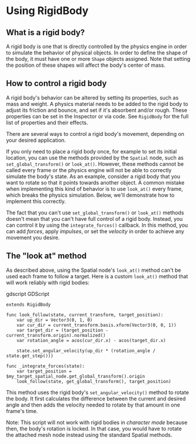 

# Using RigidBody

## What is a rigid body?

A rigid body is one that is directly controlled by the physics engine in order to simulate the behavior of physical objects.
In order to define the shape of the body, it must have one or more `Shape` objects assigned. Note that setting the position of these shapes will affect the body's center of mass.

## How to control a rigid body

A rigid body's behavior can be altered by setting its properties, such as mass and weight.
A physics material needs to be added to the rigid body to adjust its friction and bounce,
and set if it's absorbent and/or rough. These properties can be set in the Inspector or via code.
See `RigidBody` for
the full list of properties and their effects.

There are several ways to control a rigid body's movement, depending on your desired application.

If you only need to place a rigid body once, for example to set its initial location, you can use the methods provided by the `Spatial` node, such as `set_global_transform()` or `look_at()`. However, these methods cannot be called every frame or the physics engine will not be able to correctly simulate the body's state.
As an example, consider a rigid body that you want to rotate so that it points towards another object. A common mistake when implementing this kind of behavior is to use `look_at()` every frame, which breaks the physics simulation. Below, we'll demonstrate how to implement this correctly.

The fact that you can't use `set_global_transform()` or `look_at()` methods doesn't mean that you can't have full control of a rigid body. Instead, you can control it by using the `integrate_forces()` callback. In this method, you can add *forces*, apply *impulses*, or set the *velocity* in order to achieve any movement you desire.

## The "look at" method

As described above, using the Spatial node's `look_at()` method can't be used each frame to follow a target.
Here is a custom `look_at()` method that will work reliably with rigid bodies:

gdscript GDScript

```
extends RigidBody

func look_follow(state, current_transform, target_position):
    var up_dir = Vector3(0, 1, 0)
    var cur_dir = current_transform.basis.xform(Vector3(0, 0, 1))
    var target_dir = (target_position - current_transform.origin).normalized()
    var rotation_angle = acos(cur_dir.x) - acos(target_dir.x)

    state.set_angular_velocity(up_dir * (rotation_angle / state.get_step()))

func _integrate_forces(state):
    var target_position = $my_target_spatial_node.get_global_transform().origin
    look_follow(state, get_global_transform(), target_position)
```


This method uses the rigid body's `set_angular_velocity()` method to rotate the body. It first calculates the difference between the current and desired angle and then adds the velocity needed to rotate by that amount in one frame's time.

Note:
 This script will not work with rigid bodies in *character mode* because then, the body's rotation is locked. In that case, you would have to rotate the attached mesh node instead using the standard Spatial methods.
